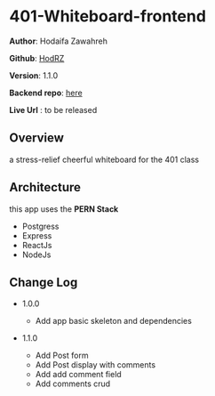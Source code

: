 # 401-Whiteboard-frontend

**Author**: Hodaifa Zawahreh

**Github**: [HodRZ](https://github.com/HodRZ)

**Version**: 1.1.0

**Backend repo**: [here](https://github.com/HodRZ/401-whiteboard-backend)

**Live Url** : to be released

## Overview

a stress-relief cheerful whiteboard for the 401 class

<!-- ## Getting Started
 What are the steps that a user must take in order to build this app on their own machine and get it running? -->

## Architecture

this app uses the **PERN Stack**

- Postgress
- Express
- ReactJs
- NodeJs

## Change Log

- 1.0.0
  - Add app basic skeleton and dependencies

- 1.1.0
  - Add Post form
  - Add Post display with comments
  - Add add comment field
  - Add comments crud
 <!-- ## Credit and Collaborations -->